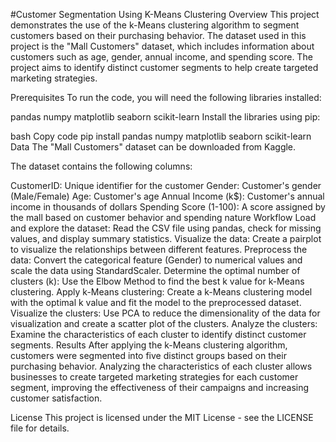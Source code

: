 #Customer Segmentation Using K-Means Clustering
Overview
This project demonstrates the use of the k-Means clustering algorithm to segment customers based on their purchasing behavior. The dataset used in this project is the "Mall Customers" dataset, which includes information about customers such as age, gender, annual income, and spending score. The project aims to identify distinct customer segments to help create targeted marketing strategies.

Prerequisites
To run the code, you will need the following libraries installed:

pandas
numpy
matplotlib
seaborn
scikit-learn
Install the libraries using pip:

bash
Copy code
pip install pandas numpy matplotlib seaborn scikit-learn
Data
The "Mall Customers" dataset can be downloaded from Kaggle.

The dataset contains the following columns:

CustomerID: Unique identifier for the customer
Gender: Customer's gender (Male/Female)
Age: Customer's age
Annual Income (k$): Customer's annual income in thousands of dollars
Spending Score (1-100): A score assigned by the mall based on customer behavior and spending nature
Workflow
Load and explore the dataset: Read the CSV file using pandas, check for missing values, and display summary statistics.
Visualize the data: Create a pairplot to visualize the relationships between different features.
Preprocess the data: Convert the categorical feature (Gender) to numerical values and scale the data using StandardScaler.
Determine the optimal number of clusters (k): Use the Elbow Method to find the best k value for k-Means clustering.
Apply k-Means clustering: Create a k-Means clustering model with the optimal k value and fit the model to the preprocessed dataset.
Visualize the clusters: Use PCA to reduce the dimensionality of the data for visualization and create a scatter plot of the clusters.
Analyze the clusters: Examine the characteristics of each cluster to identify distinct customer segments.
Results
After applying the k-Means clustering algorithm, customers were segmented into five distinct groups based on their purchasing behavior. Analyzing the characteristics of each cluster allows businesses to create targeted marketing strategies for each customer segment, improving the effectiveness of their campaigns and increasing customer satisfaction.

License
This project is licensed under the MIT License - see the LICENSE file for details.
